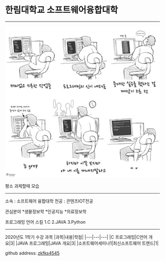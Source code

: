 # 한림대학교 소프트웨어융합대학
---
![이력서사진](EBLOh8zVAAE2sGC.jpg)

평소 과제할때 모습

---

소속 : 소프트웨어 융합대학
전공 : 콘텐츠IOT전공

관심분야
*생물정보학
*인공지능
*의료정보학

프로그래밍 언어 스킬
1.C
2.JAVA
3.Python

--------------------

2020년도 1학기 수강 과목
|과목|내용|학점|
|---|---|---|
|C 프로그래밍|C언어 개요|3|
|JAVA 프로그래밍|JAVA 개요|3|
|소프트웨어세미나1|최신소프트웨어 트렌드|1|


github address: [zkfks4545][github]

[github]:http://github.com/zkfks4545
